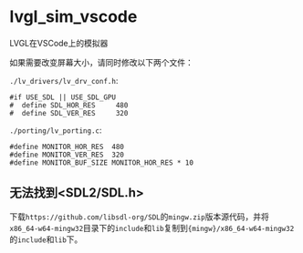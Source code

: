 # lvgl_sim_vscode

LVGL在VSCode上的模拟器

如果需要改变屏幕大小，请同时修改以下两个文件：

`./lv_drivers/lv_drv_conf.h`:

	#if USE_SDL || USE_SDL_GPU
	#  define SDL_HOR_RES     480
	#  define SDL_VER_RES     320

`./porting/lv_porting.c`:

	#define MONITOR_HOR_RES  480
	#define MONITOR_VER_RES  320
	#define MONITOR_BUF_SIZE MONITOR_HOR_RES * 10

## 无法找到<SDL2/SDL.h>

下载`https://github.com/libsdl-org/SDL`的`mingw.zip`版本源代码，并将`x86_64-w64-mingw32`目录下的`include`和`lib`复制到`{mingw}/x86_64-w64-mingw32`的`include`和`lib`下。
